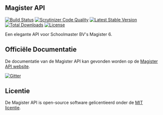## Magister API
[![Build Status](https://scrutinizer-ci.com/g/Stanvk/Magister/badges/build.png?b=master)](https://scrutinizer-ci.com/g/Stanvk/Magister/build-status/master)
[![Scrutinizer Code Quality](https://scrutinizer-ci.com/g/Stanvk/Magister/badges/quality-score.png?b=master)](https://scrutinizer-ci.com/g/Stanvk/Magister/?branch=master)
[![Latest Stable Version](https://poser.pugx.org/stanvk/magister/v/stable.svg)](https://packagist.org/packages/stanvk/magister)
[![Total Downloads](https://poser.pugx.org/stanvk/magister/downloads)](https://packagist.org/packages/stanvk/magister)
[![License](https://poser.pugx.org/stanvk/magister/license.svg)](https://packagist.org/packages/stanvk/magister)

Een elegante API voor Schoolmaster BV's Magister 6.

## Officiële Documentatie

De documentatie van de Magister API kan gevonden worden op de [Magister API website](http://www.magister-api.nl).

[![Gitter](https://badges.gitter.im/Join%20Chat.svg)](https://gitter.im/Stanvk/Magister?utm_source=badge&utm_medium=badge&utm_campaign=pr-badge)


## Licentie

De Magister API is open-source software gelicentieerd onder de [MIT licentie](http://opensource.org/licenses/MIT).
